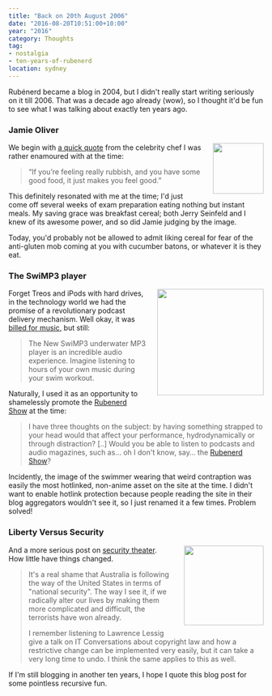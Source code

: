 ```yaml
---
title: "Back on 20th August 2006"
date: "2016-08-20T10:51:00+10:00"
year: "2016"
category: Thoughts
tag:
- nostalgia
- ten-years-of-rubenerd
location: sydney
---
```

Rubénerd became a blog in 2004, but I didn't really start writing seriously on it till 2006. That was a decade ago already (wow), so I thought it'd be fun to see what I was talking about exactly ten years ago.


### Jamie Oliver

<p><img src="https://rubenerd.com/files/uploads/media.jamie.jpg" alt="" style="width:100px; float:right; margin:0 0 10px 20px;" /></p>

We begin with [a quick quote](https://rubenerd.com/jamie-oliver-quote/) from the celebrity chef I was rather enamoured with at the time:

> “If you’re feeling really rubbish, and you have some good food, it just makes you feel good.”

This definitely resonated with me at the time; I'd just come off several weeks of exam preparation eating nothing but instant meals. My saving grace was breakfast cereal; both Jerry Seinfeld and I knew of its awesome power, and so did Jamie judging by the image.

Today, you'd probably not be allowed to admit liking cereal for fear of the anti-gluten mob coming at you with cucumber batons, or whatever it is they eat.


### The SwiMP3 player

<p><img src="https://rubenerd.com/files/uploads/media.swimp3.jpg" alt="" style="width:210px; float:right; margin:0 0 10px 20px" /></p>

Forget Treos and iPods with hard drives, in the technology world we had the promise of a revolutionary podcast delivery mechanism. Well okay, it was [billed for music], but still:

> The New SwiMP3 underwater MP3 player is an incredible audio experience. Imagine listening to hours of your own music during your swim workout. 

Naturally, I used it as an opportunity to shamelessly promote the [Rubenerd Show] at the time:

> I have three thoughts on the subject: by having something strapped to your head would that affect your performance, hydrodynamically or through distraction? [..] Would you be able to listen to podcasts and audio magazines, such as… oh I don't know, say… the [Rubenerd Show]?

Incidently, the image of the swimmer wearing that weird contraption was easily the most hotlinked, non-anime asset on the site at the time. I didn't want to enable hotlink protection because people reading the site in their blog aggregators wouldn't see it, so I just renamed it a few times. Problem solved!


### Liberty Versus Security

<p><img src="https://rubenerd.com/files/uploads/media.gonzales_georgetown_jan06_protesters_sm.jpg" alt="" style="width:157px; float:right; margin:0 0 10px 20px" /></p>

And a more serious post on [security theater]. How little have things changed.

> It's a real shame that Australia is following the way of the United States in terms of "national security". The way I see it, if we radically alter our lives by making them more complicated and difficult, the terrorists have won already.
>
> I remember listening to Lawrence Lessig give a talk on IT Conversations about copyright law and how a restrictive change can be implemented very easily, but it can take a very long time to undo. I think the same applies to this as well.

If I'm still blogging in another ten years, I hope I quote this blog post for some pointless recursive fun.


[A quick quote]: https://rubenerd.com/jamie-oliver-quote/
[billed for music]: https://rubenerd.com/the-swimp3-player/
[Rubenerd Show]: https://rubenerd.com/show/
[security theater]: https://rubenerd.com/liberty-versus-security/
